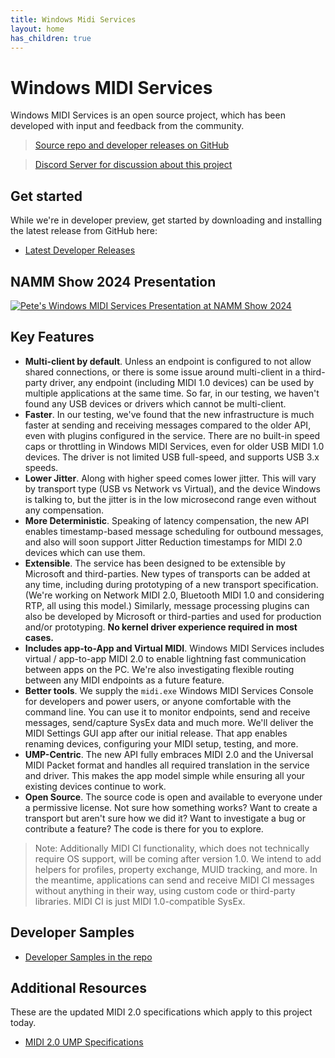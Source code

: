 ```yaml
---
title: Windows Midi Services
layout: home
has_children: true
---
```

# Windows MIDI Services

Windows MIDI Services is an open source project, which has been developed with input and feedback from the community. 

> [Source repo and developer releases on GitHub](https://aka.ms/midirepo)

> [Discord Server for discussion about this project](https://aka.ms/mididiscord)

## Get started

While we're in developer preview, get started by downloading and installing the latest release from GitHub here:

- [Latest Developer Releases](https://github.com/microsoft/MIDI/releases)

## NAMM Show 2024 Presentation

[![Pete's Windows MIDI Services Presentation at NAMM Show 2024](https://img.youtube.com/vi/-pe29zIVUCA/mqdefault.jpg)](https://www.youtube.com/watch?v=-pe29zIVUCA)

## Key Features

* **Multi-client by default**. Unless an endpoint is configured to not allow shared connections, or there is some issue around multi-client in a third-party driver, any endpoint (including MIDI 1.0 devices) can be used by multiple applications at the same time. So far, in our testing, we haven't found any USB devices or drivers which cannot be multi-client.
* **Faster**. In our testing, we've found that the new infrastructure is much faster at sending and receiving messages compared to the older API, even with plugins configured in the service. There are no built-in speed caps or throttling in Windows MIDI Services, even for older USB MIDI 1.0 devices. The driver is not limited USB full-speed, and supports USB 3.x speeds.
* **Lower Jitter**. Along with higher speed comes lower jitter. This will vary by transport type (USB vs Network vs Virtual), and the device Windows is talking to, but the jitter is in the low microsecond range even without any compensation.
* **More Deterministic**. Speaking of latency compensation, the new API enables timestamp-based message scheduling for outbound messages, and also will soon support Jitter Reduction timestamps for MIDI 2.0 devices which can use them.
* **Extensible**. The service has been designed to be extensible by Microsoft and third-parties. New types of transports can be added at any time, including during prototyping of a new transport specification. (We're working on Network MIDI 2.0, Bluetooth MIDI 1.0 and considering RTP, all using this model.) Similarly, message processing plugins can also be developed by Microsoft or third-parties and used for production and/or prototyping. **No kernel driver experience required in most cases.**
* **Includes app-to-App and Virtual MIDI**. Windows MIDI Services includes virtual / app-to-app MIDI 2.0 to enable lightning fast communication between apps on the PC. We're also investigating flexible routing between any MIDI endpoints as a future feature.
* **Better tools**. We supply the `midi.exe` Windows MIDI Services Console for developers and power users, or anyone comfortable with the command line. You can use it to monitor endpoints, send and receive messages, send/capture SysEx data and much more. We'll deliver the MIDI Settings GUI app after our initial release. That app enables renaming devices, configuring your MIDI setup, testing, and more.
* **UMP-Centric**. The new API fully embraces MIDI 2.0 and the Universal MIDI Packet format and handles all required translation in the service and driver. This makes the app model simple while ensuring all your existing devices continue to work.
* **Open Source**. The source code is open and available to everyone under a permissive license. Not sure how something works? Want to create a transport but aren't sure how we did it? Want to investigate a bug or contribute a feature? The code is there for you to explore.

> Note: Additionally MIDI CI functionality, which does not technically require OS support, will be coming after version 1.0. We intend to add helpers for profiles, property exchange, MUID tracking, and more. In the meantime, applications can send and receive MIDI CI messages without anything in their way, using custom code or third-party libraries. MIDI CI is just MIDI 1.0-compatible SysEx.

## Developer Samples

* [Developer Samples in the repo](https://github.com/microsoft/MIDI/tree/main/samples)

## Additional Resources

These are the updated MIDI 2.0 specifications which apply to this project today.

* [MIDI 2.0 UMP Specifications](https://midi.org/specifications)

